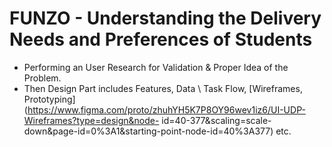 # FUNZO - Understanding the Delivery Needs and Preferences of Students
- Performing an User Research for Validation &amp; Proper Idea of the Problem.
- Then Design Part includes Features, Data \ Task Flow, [Wireframes, Prototyping] (https://www.figma.com/proto/zhuhYH5K7P8OY96wev1iz6/UI-UDP-Wireframes?type=design&node-
id=40-377&scaling=scale-down&page-id=0%3A1&starting-point-node-id=40%3A377)  etc.
